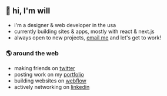 ## 👋 hi, I'm will

- i'm a designer & web developer in the usa
- currently building sites & apps, mostly with react & next.js
- always open to new projects, [email me](mailto:hi@willgibs.com) and let's get to work!

### 🌎 around the web

- making friends on [twitter](https://twitter.com/willgibs)
- posting work on my [portfolio](https://www.willgibs.com)
- building websites on [webflow](https://webflow.com/@willgibs)
- actively networking on [linkedin](https://www.linkedin.com/in/willgibs/)
